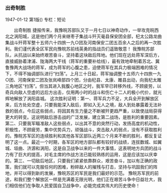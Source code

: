 ### 出奇制胜

1947-01-12
第1版()
专栏：短论

　　出奇制胜
    捷报传来，我豫皖苏部队又于一月七日以神奇动作，一举攻克皖西北之涡阳城，这是他们两个月来继枣子集战斗歼灭毫县保安团全部，杞太公路龙曲集战斗歼蒋军整十五师六十四旅一九○团及河南保安二团五百余人之后的再一次胜利。我们谨代表全区军民向豫皖苏前线英勇的指战员们遥致敬意！
    我豫皖苏部队，从抗战以来始终艰苦奋斗，坚持着这块敌后阵地。他们现在远处蒋军深后方，直接威胁着津浦、陇海两大干线（蒋军的重要补给线），最有效地牵制着苏北、冀鲁豫两大战场的蒋军，成为蒋军的心腹之患，迫使蒋军在其兵力极端困难的情况下，不得不抽调部队进行“扫荡”。上月三十日起，蒋军抽调整十五师六十四旅一九○团、河南保安二团及张岚峰部四个团，分由杞县、太康、雎县出动，向我杞太雎三角地区“扫荡”。但当其进入我腹心地区之时，我军早已转移外线，不顾疲劳，以奇兵向敌人空虚的远后方出击，仅用两小时的战斗和伤亡十二人的极小代价，就光辉地解放了涡阳县城。
    这次胜利证明：第一、蒋军兵力不足，大兵全开到解放区来，后方处处空虚，只要我能深入敌后，即如入无人之境，敌人到处暴露着无法补救的弱点，今后这些弱点，将因其有生力量之不断被歼更趋严重，以致使战局获得更大的转变。这说明敌后游击战的广泛发展，建立第二战场，是胜利的重要因素。第二、只要我军瞄准敌人这些弱点，以出其不意的突然行动，发扬高度的机动性，积极性，不顾疲劳，集中优势兵力，顽强战斗，突击敌人的弱点，没有不获取胜利的。豫皖苏军区的连续胜利和其他各军区部队近两三个月来不断的胜利，都反复证明了这一点。最近一个时期，各军区的地方部队都有较好的战绩，连拔数城、如翼城、垣曲、济源和涡阳，这是自卫战争以来的一件大事情，这表明地方兵团的战斗力有了巨大的提高，对毛主席的作战方法已能较熟练的运用，这是应该加以庆幸的。第三、一切敌后地区，只要我们紧紧依靠群众，艰苦奋斗，加以有正确的政策，我们就可以克服任何的困难，粉碎敌人的摧残与打击，坚持与巩固我们的阵地，并可以得到新的发展，豫皖苏区的军民是我们最好的示范。
    豫皖苏军民的前途，和我们整个解放区一样是充满着无限光明，他们正在艰苦斗争中日益壮大，我们相信他们在争取人民爱国自卫战争中，必能完成其伟大的历史使命！
